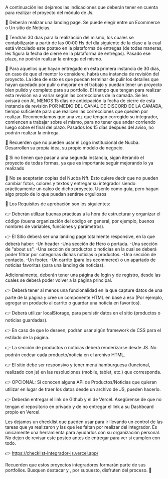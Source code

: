 A continuación les dejamos las indicaciones que deberán tener en cuenta para realizar el proyecto del módulo de Js.

🔗 Deberán realizar una landing page. Se puede elegir entre un Ecommerce o Un sitio de Noticias.

🔗 Tendrán 30 días para la realización del mismo, los cuales se contabilizarán a partir de las 00:00 Hs del día siguiente de la clase a la cual está vinculado este posteo en la plataforma de entregas (de todas maneras, les figura la fecha de cierre en la plataforma de entregas). Pasado ese plazo, no podrán realizar la entrega del mismo.

🔗 Para aquellos que hayan entregado en esta primera instancia de 30 días, en caso de que el mentor lo considere, habrá una instancia de revisión del proyecto. La idea de esto es que puedan terminar de pulir los detalles que hayan quedado por pulir o mejorar en el trabajo y puedan tener un proyecto bien pulido y completo para su portfolio. El tiempo que tengan para realizar esta revisión va a variar según las correcciones de la camada. Se les avisará con AL MENOS 15 días de anticipación la fecha de cierre de esta instancia de revisión POR MEDIO DEL CANAL DE DISCORD DE LA CAMADA, tiempo suficiente para que realicen las correcciones que queden por realizar. Recomendamos que una vez que tengan corregido su integrador, comiencen a trabajar sobre el mismo, para no tener que andar corriendo luego sobre el final del plazo. Pasados los 15 días después del aviso, no podrán realizar la entrega.

🔗 Recuerden que no pueden usar el Logo institucional de Nucba. Desarrollen su propia idea, su propio modelo de negocio.

🔗 Si no tienen que pasar a una segunda instancia, sigan iterando el proyecto de todas formas, ya que es importante seguir mejorando lo ya realizado

🔗 No se aceptarán copias del Nucba Nft. Esto quiere decir que no pueden cambiar fotos, colores y textos y entregar su integrador siendo prácticamente un calco de dicho proyecto. Usenlo como guía, pero hagan algo propio de lo que puedan sentirse orgullosos

🔗 Los Requisitos de aprobación son los siguientes:

👉 Deberán utilizar buenas prácticas a la hora de estructurar y organizar el código (buena organización del código en general, por ejemplo, buenos nombres de variables, funciones y parámetros).

👉 El Sitio deberá ser una landing page totalmente responsive, en la que deberá haber:
-Un header
-Una sección de Hero o portada.
-Una sección de "about us".
-Una sección de productos o noticias en la cual se deberá poder filtrar por categorías dichas noticias o productos.
-Una sección de contacto.
-Un footer.
-Un carrito (para los ecommerce) o un apartado de noticias favoritas (para una landing de noticias).

Adicionalmente, deberán tener una página de login y de registro, desde las cuales se deberá poder volver a la página principal.

👉 Deberá tener al menos una funcionalidad en la que capture datos de una parte de la página y cree un componente HTML en base a eso (Por ejemplo, agregar un producto al carrito o guardar una noticia en favoritos).

👉 Deberá utilizar localStorage, para persistir datos en el sitio (productos o noticias guardadas).

👉 En caso de que lo deseen, podrán usar algún framework de CSS para el estilado de la página.

👉 La sección de productos o noticias deberá renderizarse desde JS. No podrán codear cada producto/noticia en el archivo HTML.

👉 El sitio debe ser responsivo y tener menú hamburguesa (funcional, realizado con js) en las resoluciones (mobile, tablet, etc.) que corresponda.

👉 OPCIONAL: Si conocen alguna API de Productos/Noticias que quieran utilizar en lugar de traer los datos  desde un archivo de JS, pueden hacerlo.

👉 Deberán entregar el link de Github y el de Vercel. Asegúrense de que no tengan el repositorio en privado y de no entregar el link a su Dashboard propio en Vercel.

Les dejamos un checklist que pueden usar para ir llevando un control de las tareas que ya realizaron y las que les faltan por realizar del integrador. Es únicamente una herramienta para ayudarlos con su organización personal. No dejen de revisar este posteo antes de entregar para ver si cumplen con todo.

👉 https://checklist-integrador-js.vercel.app/

Recuerden que estos proyectos integradores formarán parte de sus portfolios. Busquen destacar y , por supuesto, disfruten del proceso. 🙌
